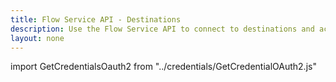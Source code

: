 ```yaml
---
title: Flow Service API - Destinations
description: Use the Flow Service API to connect to destinations and activate data.
layout: none
--- 
```


import GetCredentialsOauth2 from "../credentials/GetCredentialOAuth2.js"

<RedoclyAPIBlock src="/experience-platform-apis/swagger-specs/destinations.yaml"/>
